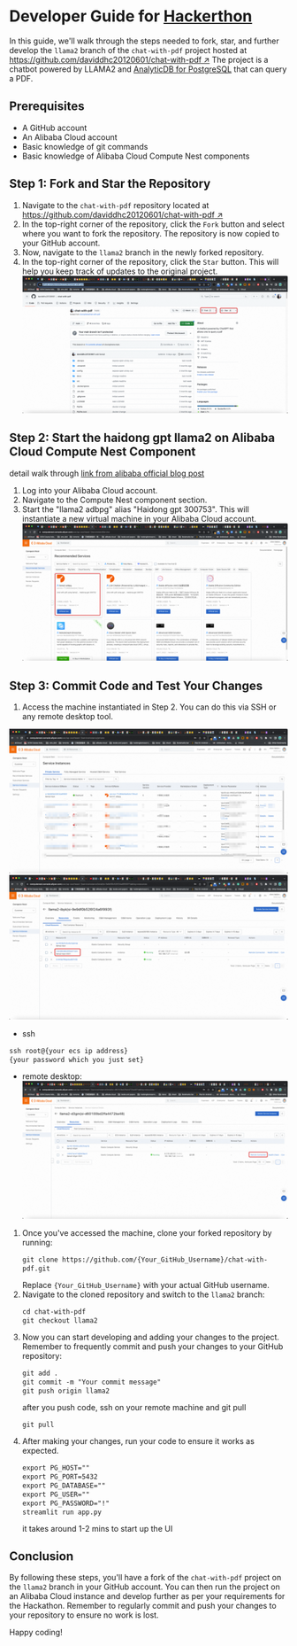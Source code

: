# Developer Guide for [Hackerthon](https://resource.alibabacloud.com/event/detail?id=6854)

In this guide, we'll walk through the steps needed to fork, star, and further develop the `llama2` branch of the `chat-with-pdf` project hosted at [https://github.com/daviddhc20120601/chat-with-pdf ↗](https://github.com/daviddhc20120601/chat-with-pdf) The project is a chatbot powered by LLAMA2 and [AnalyticDB for PostgreSQL](https://www.alibabacloud.com/product/hybriddb-postgresql) that can query a PDF.

## Prerequisites

- A GitHub account
- An Alibaba Cloud account
- Basic knowledge of git commands
- Basic knowledge of Alibaba Cloud Compute Nest components

## Step 1: Fork and Star the Repository

1. Navigate to the `chat-with-pdf` repository located at [https://github.com/daviddhc20120601/chat-with-pdf ↗](https://github.com/daviddhc20120601/chat-with-pdf)
1. In the top-right corner of the repository, click the `Fork` button and select where you want to fork the repository. The repository is now copied to your GitHub account.
1. Now, navigate to the `llama2` branch in the newly forked repository.
1. In the top-right corner of the repository, click the `Star` button. This will help you keep track of updates to the original project.
![img.png](img.png)
## Step 2: Start the haidong gpt llama2 on Alibaba Cloud Compute Nest Component

detail walk through [link from alibaba official blog post](https://www.alibabacloud.com/blog/600282)

1. Log into your Alibaba Cloud account.
1. Navigate to the Compute Nest component section.
1. Start the "llama2 adbpg" alias "Haidong gpt 300753". This will instantiate a new virtual machine in your Alibaba Cloud account.
![img_1.png](img_1.png)
## Step 3: Commit Code and Test Your Changes

1. Access the machine instantiated in Step 2. You can do this via SSH or any remote desktop tool.


![img_2.png](img_2.png)
![img_3.png](img_3.png)
* ssh
```
ssh root@{your ecs ip address}
{your password which you just set}
```
* remote desktop:
![img_4.png](img_4.png)
1. Once you've accessed the machine, clone your forked repository by running:
   ```
   git clone https://github.com/{Your_GitHub_Username}/chat-with-pdf.git
   ```
   Replace `{Your_GitHub_Username}` with your actual GitHub username.
1. Navigate to the cloned repository and switch to the `llama2` branch:
   ```
   cd chat-with-pdf
   git checkout llama2
   ```
1. Now you can start developing and adding your changes to the project. Remember to frequently commit and push your changes to your GitHub repository:
   ```
   git add .
   git commit -m "Your commit message"
   git push origin llama2
   ```
   after you push code, ssh on your remote machine and git pull
   ```
   git pull
   ```
1. After making your changes, run your code to ensure it works as expected.
   ```
   export PG_HOST=""
   export PG_PORT=5432
   export PG_DATABASE=""
   export PG_USER=""
   export PG_PASSWORD="!"
   streamlit run app.py
   ```
   it takes around 1-2 mins to start up the UI
## Conclusion

By following these steps, you'll have a fork of the `chat-with-pdf` project on the `llama2` branch in your GitHub account. You can then run the project on an Alibaba Cloud instance and develop further as per your requirements for the Hackathon. Remember to regularly commit and push your changes to your repository to ensure no work is lost.

Happy coding!